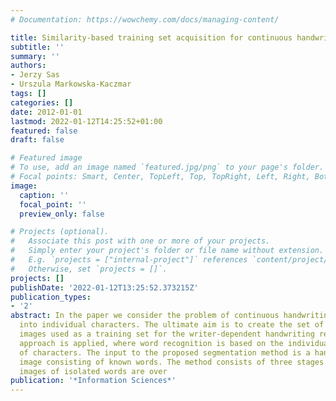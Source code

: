 ```yaml
---
# Documentation: https://wowchemy.com/docs/managing-content/

title: Similarity-based training set acquisition for continuous handwriting recognition
subtitle: ''
summary: ''
authors:
- Jerzy Sas
- Urszula Markowska-Kaczmar
tags: []
categories: []
date: 2012-01-01
lastmod: 2022-01-12T14:25:52+01:00
featured: false
draft: false

# Featured image
# To use, add an image named `featured.jpg/png` to your page's folder.
# Focal points: Smart, Center, TopLeft, Top, TopRight, Left, Right, BottomLeft, Bottom, BottomRight.
image:
  caption: ''
  focal_point: ''
  preview_only: false

# Projects (optional).
#   Associate this post with one or more of your projects.
#   Simply enter your project's folder or file name without extension.
#   E.g. `projects = ["internal-project"]` references `content/project/deep-learning/index.md`.
#   Otherwise, set `projects = []`.
projects: []
publishDate: '2022-01-12T13:25:52.373215Z'
publication_types:
- '2'
abstract: In the paper we consider the problem of continuous handwriting segmentation
  into individual characters. The ultimate aim is to create the set of isolated character
  images used as a training set for the writer-dependent handwriting recognizer. Analytic
  approach is applied, where word recognition is based on the individual classification
  of characters. The input to the proposed segmentation method is a handwritten text
  image consisting of known words. The method consists of three stages. Initially,
  images of isolated words are over
publication: '*Information Sciences*'
---
```

